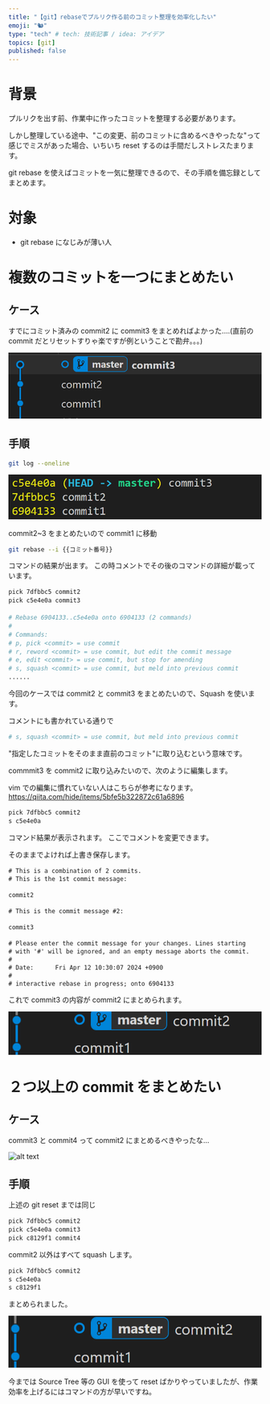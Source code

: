 ```yaml
---
title: "【git】rebaseでプルリク作る前のコミット整理を効率化したい"
emoji: "🐿️"
type: "tech" # tech: 技術記事 / idea: アイデア
topics: [git]
published: false
---
```


# 背景

プルリクを出す前、作業中に作ったコミットを整理する必要があります。

しかし整理している途中、"この変更、前のコミットに含めるべきやったな"って感じでミスがあった場合、いちいち reset するのは手間だしストレスたまります。

git rebase を使えばコミットを一気に整理できるので、その手順を備忘録としてまとめます。

# 対象

- git rebase になじみが薄い人

# 複数のコミットを一つにまとめたい

## ケース

すでにコミット済みの commit2 に commit3 をまとめればよかった....(直前の commit だとリセットすりゃ楽ですが例ということで勘弁。。。)

![alt text](./image/image.png)

## 手順

```sh
git log --oneline
```

![alt text](./image/image-1.png)

commit2~3 をまとめたいので commit1 に移動

```sh
git rebase --i {{コミット番号}}
```

コマンドの結果が出ます。
この時コメントでその後のコマンドの詳細が載っています。

```sh
pick 7dfbbc5 commit2
pick c5e4e0a commit3

# Rebase 6904133..c5e4e0a onto 6904133 (2 commands)
#
# Commands:
# p, pick <commit> = use commit
# r, reword <commit> = use commit, but edit the commit message
# e, edit <commit> = use commit, but stop for amending
# s, squash <commit> = use commit, but meld into previous commit
......
```

今回のケースでは commit2 と commit3 をまとめたいので、Squash を使います。

コメントにも書かれている通りで

```sh
# s, squash <commit> = use commit, but meld into previous commit
```

"指定したコミットをそのまま直前のコミット"に取り込むという意味です。

commmit3 を commit2 に取り込みたいので、次のように編集します。

vim での編集に慣れていない人はこちらが参考になります。
https://qiita.com/hide/items/5bfe5b322872c61a6896

```sh
pick 7dfbbc5 commit2
s c5e4e0a
```

コマンド結果が表示されます。
ここでコメントを変更できます。

そのままでよければ上書き保存します。

```
# This is a combination of 2 commits.
# This is the 1st commit message:

commit2

# This is the commit message #2:

commit3

# Please enter the commit message for your changes. Lines starting
# with '#' will be ignored, and an empty message aborts the commit.
#
# Date:      Fri Apr 12 10:30:07 2024 +0900
#
# interactive rebase in progress; onto 6904133
```

これで commit3 の内容が commit2 にまとめられます。

![alt text](./image/image-2.png)

# ２つ以上の commit をまとめたい

## ケース

commit3 と commit4 って commit2 にまとめるべきやったな...

![alt text](image-3.png)

## 手順

上述の git reset までは同じ

```sh
pick 7dfbbc5 commit2
pick c5e4e0a commit3
pick c8129f1 commit4
```

commit2 以外はすべて squash します。

```sh
pick 7dfbbc5 commit2
s c5e4e0a
s c8129f1
```

まとめられました。

![alt text](./image/image-4.png)

今までは Source Tree 等の GUI を使って reset ばかりやっていましたが、作業効率を上げるにはコマンドの方が早いですね。
